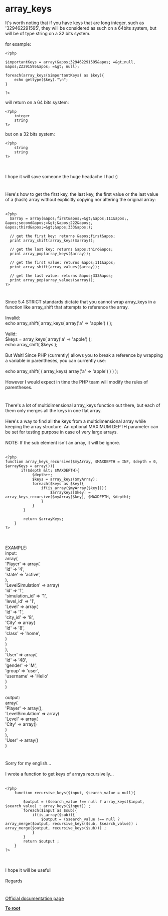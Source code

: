 # array_keys



It&apos;s worth noting that if you have keys that are long integer, such as &apos;329462291595&apos;, they will be considered as such on a 64bits system, but will be of type string on a 32 bits system.<br><br>for example:<br>

```
<?php 

$importantKeys = array(&apos;329462291595&apos; =&gt;null, &apos;ZZ291595&apos; =&gt; null);

foreach(array_keys($importantKeys) as $key){
    echo gettype($key)."\n";
}

?>
```


will return on a 64 bits system:


```
<?php 
    integer
    string
?>
```


but on a 32 bits system:


```
<?php 
    string
    string
?>
```
<br><br>I hope it will save someone the huge headache I had :)  

#

Here&apos;s how to get the first key, the last key, the first value or the last value of a (hash) array without explicitly copying nor altering the original array:<br><br>

```
<?php
  $array = array(&apos;first&apos;=&gt;&apos;111&apos;, &apos;second&apos;=&gt;&apos;222&apos;, &apos;third&apos;=&gt;&apos;333&apos;);

  // get the first key: returns &apos;first&apos;
  print array_shift(array_keys($array));

  // get the last key: returns &apos;third&apos;
  print array_pop(array_keys($array));

  // get the first value: returns &apos;111&apos;
  print array_shift(array_values($array));

  // get the last value: returns &apos;333&apos;
  print array_pop(array_values($array));
?>
```
  

#

Since 5.4 STRICT standards dictate that you cannot wrap array_keys in a function like array_shift that attempts to reference the array.  <br><br>Invalid:<br>echo array_shift( array_keys( array(&apos;a&apos; =&gt; &apos;apple&apos;) ) );<br><br>Valid:<br>$keys = array_keys( array(&apos;a&apos; =&gt; &apos;apple&apos;) );<br>echo array_shift( $keys );<br><br>But Wait! Since PHP (currently) allows you to break a reference by wrapping a variable in parentheses, you can currently use:<br><br>echo array_shift( ( array_keys( array(&apos;a&apos; =&gt; &apos;apple&apos;) ) ) );<br><br>However I would expect in time the PHP team will modify the rules of parentheses.  

#

There&apos;s a lot of multidimensional array_keys function out there, but each of them only merges all the keys in one flat array.<br><br>Here&apos;s a way to find all the keys from a multidimensional  array while keeping the array structure. An optional MAXIMUM DEPTH parameter can be set for testing purpose in case of very large arrays.<br><br>NOTE: If the sub element isn&apos;t an array, it will be ignore.<br><br>

```
<?php
function array_keys_recursive($myArray, $MAXDEPTH = INF, $depth = 0, $arrayKeys = array()){
       if($depth &lt; $MAXDEPTH){
            $depth++;
            $keys = array_keys($myArray);
            foreach($keys as $key){
                if(is_array($myArray[$key])){
                    $arrayKeys[$key] = array_keys_recursive($myArray[$key], $MAXDEPTH, $depth);
                }
            }
        }

        return $arrayKeys;
    }
?>
```
<br><br>EXAMPLE:<br>input:<br>array(<br>    &apos;Player&apos; =&gt; array(<br>        &apos;id&apos; =&gt; &apos;4&apos;,<br>        &apos;state&apos; =&gt; &apos;active&apos;,<br>    ),<br>    &apos;LevelSimulation&apos; =&gt; array(<br>        &apos;id&apos; =&gt; &apos;1&apos;,<br>        &apos;simulation_id&apos; =&gt; &apos;1&apos;,<br>        &apos;level_id&apos; =&gt; &apos;1&apos;,<br>        &apos;Level&apos; =&gt; array(<br>            &apos;id&apos; =&gt; &apos;1&apos;,<br>            &apos;city_id&apos; =&gt; &apos;8&apos;,<br>            &apos;City&apos; =&gt; array(<br>                &apos;id&apos; =&gt; &apos;8&apos;,<br>                &apos;class&apos; =&gt; &apos;home&apos;,<br>            )<br>        )<br>    ),<br>    &apos;User&apos; =&gt; array(<br>        &apos;id&apos; =&gt; &apos;48&apos;,<br>        &apos;gender&apos; =&gt; &apos;M&apos;,<br>        &apos;group&apos; =&gt; &apos;user&apos;,<br>        &apos;username&apos; =&gt; &apos;Hello&apos;<br>    )<br>)<br><br>output:<br>array(<br>    &apos;Player&apos; =&gt; array(),<br>    &apos;LevelSimulation&apos; =&gt; array(<br>        &apos;Level&apos; =&gt; array(<br>            &apos;City&apos; =&gt; array()<br>        )<br>    ),<br>    &apos;User&apos; =&gt; array()<br>)  

#

Sorry for my english...<br><br>I wrote a function to get keys of arrays recursivelly...<br><br>

```
<?php
    function recursive_keys($input, $search_value = null){

        $output = ($search_value !== null ? array_keys($input, $search_value) : array_keys($input)) ;
        foreach($input as $sub){
            if(is_array($sub)){
                $output = ($search_value !== null ? array_merge($output, recursive_keys($sub, $search_value)) : array_merge($output, recursive_keys($sub))) ;
            }
        }
        return $output ;
    }
?>
```
<br><br>I hope it will be usefull<br><br>Regards  

#

[Official documentation page](https://www.php.net/manual/en/function.array-keys.php)

**[To root](/README.md)**